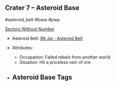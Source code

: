 ## Crater 7 &ndash; Asteroid Base

#asteroid_belt #base #pwp

[Sectors Without Number](https://sectorswithoutnumber.com/sector/bfDcBzTtgpeyLUfwzjio/asteroidBase/4gkQWtIieRR04wHMzVGX)

- Asteroid Belt: [89 Jal - Asteroid Belt](../../../Gaming/StarsWithoutNumber/PiratesWithoutPlunder/89%20Jal%20-%20Asteroid%20Belt.md)

- Attributes:
   -   Occupation: Failed rebels from another world
   -   Situation: Hit a priceless vein of ore

- Asteroid Base Tags
	-  

